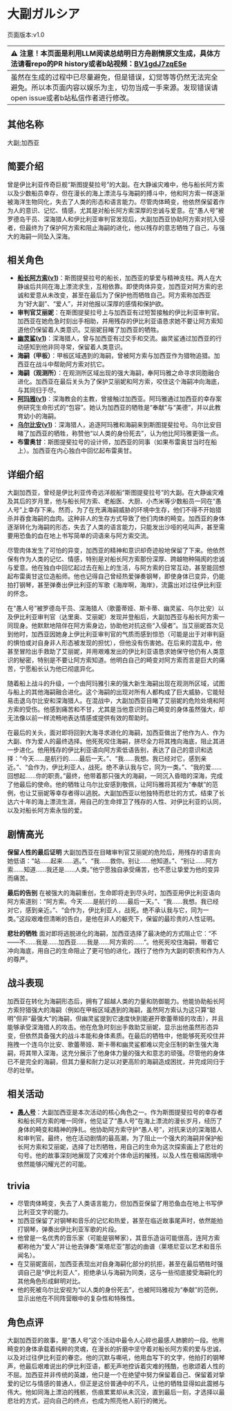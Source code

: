 # 大副ガルシア
页面版本:v1.0
 

| :warning: 注意！本页面是利用LLM阅读总结明日方舟剧情原文生成，具体方法请看repo的PR history或者b站视频：[BV1gdJ7zqESe](https://www.bilibili.com/video/BV1gdJ7zqESe/)         |
|:----------------------------|
| 虽然在生成的过程中已尽量避免，但是错误，幻觉等等仍然无法完全避免。所以本页面内容以娱乐为主，切勿当成一手来源。发现错误请open issue或者b站私信作者进行修改。|



## 其他名称
大副;加西亚
## 简要介绍
曾是伊比利亚传奇巨舰“斯图提斐拉号”的大副。在大静谧灾难中，他与船长阿方索以及少数船员幸存，但在漫长的海上漂流与与海嗣的搏斗中，他和阿方索一样逐渐被海洋生物同化，失去了人类的形态和语言能力。尽管肉体畸变，他依然保留着作为人的意识、记忆、情感，尤其是对船长阿方索深厚的忠诚与爱意。在“愚人号”被罗德岛干员、深海猎人和伊比利亚审判官发现后，大副加西亚协助阿方索对抗入侵者，但最终为了保护阿方索和阻止海嗣的进化，他以残存的意志牺牲了自己，与强大的海嗣一同坠入深海。
## 相关角色
-   **[船长阿方索](../char_v3/extended_char_chuan_zhang_a_fang_suo.md)([v1](extended_char_chuan_zhang_a_fang_suo.md))**：斯图提斐拉号的船长，加西亚的挚爱与精神支柱。两人在大静谧后共同在海上漂流求生，互相依靠。即使肉体异变，加西亚对阿方索的忠诚和爱意从未改变，甚至在最后为了保护他而牺牲自己。阿方索称加西亚为“好大副”、“爱人”，并对他报以深厚的感情和保护欲。
-   **审判官艾丽妮**：在斯图提斐拉号上与加西亚有过短暂接触的伊比利亚审判官。加西亚在她危急时刻出手相助，并用残存的伊比利亚语恳求她不要让阿方索知道他仍保留着人类意识。艾丽妮目睹了加西亚的牺牲。
-   **[幽灵鲨](../char_v3/char_143_ghost.md)([v1](char_143_ghost.md))**：深海猎人，曾与加西亚有过交手和交流。幽灵鲨通过加西亚的行动感知到他非同寻常，保留着人类意识。
-   **海嗣（甲板）**：甲板区域遇到的海嗣，曾被阿方索与加西亚作为猎物追猎。加西亚在战斗中帮助阿方索对抗它。
-   **海嗣（观测所）**：在观测所区域出现的强大海嗣，奉阿玛雅之命寻求同胞融合进化。加西亚在最后关头为了保护艾丽妮和阿方索，咬住这个海嗣冲向海底，与其同归于尽。
-   **[阿玛雅](../char_v3/extended_char_a_ma_ya.md)([v1](extended_char_a_ma_ya.md))**：深海教会的主教，曾接触过加西亚。阿玛雅通过加西亚的幸存案例研究生命形式的“包容”。她认为加西亚的牺牲是“奉献”与“美德”，并以此教育幼小的海嗣。
-   **[乌尔比安](../char_v3/char_4145_ulpia.md)([v1](char_4145_ulpia.md))**：深海猎人，追逐阿玛雅和海嗣来到斯图提斐拉号。乌尔比安目睹了加西亚的牺牲，称赞他“以人类的身份死去”，认为他比阿玛雅更强一点。
-   **布雷奥甘**：斯图提斐拉号的设计师，加西亚的同事（如果布雷奥甘当时在船上）。加西亚在内心独白中回忆起布雷奥甘。
## 详细介绍
大副加西亚，曾经是伊比利亚传奇远洋舰船“斯图提斐拉号”的大副。在大静谧灾难及其后的岁月里，他与船长阿方索、老船医、大厨、小杰米等少数船员一同在“愚人号”上幸存下来。然而，为了在充满海嗣威胁的环境中生存，他们不得不开始猎杀并吞食海嗣的血肉。这种非人的生存方式导致了他们肉体的畸变。加西亚的身体逐渐转化为海嗣的形态，失去了人类的语言能力，只能发出沙哑的吼叫声，甚至需要用恐鱼的血在地上书写简单的词语来与阿方索交流。

尽管肉体发生了可怕的异变，加西亚的精神和意识却奇迹般地保留了下来。他依然保有作为人类的记忆、情感，特别是对船长阿方索那份深厚、跨越物种隔阂的忠诚与爱意。他在独白中回忆起过去在船上的生活，与阿方索的日常互动，甚至能回想起布雷奥甘这位造船师。他也记得自己曾经热爱弹奏钢琴，即使身体已变异，仍能拍打钢琴，甚至弹奏出伊比利亚的军歌《海岸啊，海岸》，流露出对过往伊比利亚的怀念。

在“愚人号”被罗德岛干员、深海猎人（歌蕾蒂娅、斯卡蒂、幽灵鲨、乌尔比安）以及伊比利亚审判官（达里奥、艾丽妮）发现并登船后，大副加西亚与船长阿方索一同现身。他默默地陪伴在阿方索身边，协助他对抗这些“入侵者”。当艾丽妮首次见到他时，加西亚因她身上伊比利亚审判官的气质而感到惊恐（可能是出于对审判庭的惧怕或对自身非人形态被发现的担忧），但他没有伤害她。在后来的混乱中，他甚至冒险出手救助了艾丽妮，并用艰难发出的伊比利亚语恳求她保守他仍有人类意识的秘密，特别是不要让阿方索知道。他明白自己的畸变对阿方索而言是巨大的痛苦，宁愿船长认为他已彻底异化。

随着船上战斗的升级，一个由阿玛雅引来的强大新生海嗣出现在观测所区域，试图与船上的其他海嗣融合进化。这个海嗣的出现对所有人都构成了巨大威胁，它能轻易击退乌尔比安和深海猎人。在混战中，大副加西亚目睹了艾丽妮的危险处境和阿方索的受伤。他感到痛苦和不甘，尤其是当他意识到自己畸变的身体虽然强大，却无法像以前一样流畅地表达情感或提供有效的帮助时。

在最后的关头，面对即将回到大海寻求进化的海嗣，加西亚做出了他作为人、作为大副、作为爱人的最终选择。他死死咬住海嗣，拼尽全力将其拽向海底，阻止其进一步进化。他用残存的伊比利亚语向阿方索低语告别，表达了自己的意识和选择：“今天......是航行的......最后一天。”、“我......我想。我已经对它，感到亲近。”、“会作为，伊比利亚人，战死。绝不承认我与它，同为一类。”、“我的爱......回想起......你的职责。”最终，他带着那只强大的海嗣，一同沉入昏暗的深海，完成了他最后的使命。他的牺牲让乌尔比安感到敬佩，让阿玛雅将其视为“奉献”的范例，也让艾丽妮等幸存者得以逃脱。大副加西亚以他独特而悲壮的方式，结束了长达六十年的海上漂流生涯，用自己的生命捍卫了残存的人性、对伊比利亚的认同，以及对船长阿方索永恒的爱。
## 剧情高光
**保留人性的最后证明**
大副加西亚在目睹审判官艾丽妮的危险后，用残存的语言向她低语：“站......起来......逃。”、“我......救你。别让......他知道。”、“别让......阿方索......知道......我还是......人类。”他宁愿独自承受痛苦，也不愿让挚爱为他的变异而痛苦。

**最后的告别**
在被强大的海嗣重创，生命即将走到尽头时，加西亚用伊比利亚语向阿方索道别：“阿方索。今天......是航行的......最后一天。”、“我......我想。我已经对它，感到亲近。”、“会作为，伊比利亚人，战死。绝不承认我与它，同为一类。”这段艰难但清晰的告白，是他在非人的躯壳下，保留的最珍贵的人性证明。

**悲壮的牺牲**
面对即将逃脱进化的海嗣，加西亚选择了最决绝的方式阻止它：“不——不......我是......加西亚......我是......阿方索的......”。他死死咬住海嗣，带着它冲向海底，用自己的生命阻止了更可怕的进化，践行了他作为大副的职责和作为人的尊严。
## 战斗表现
加西亚在转化为海嗣形态后，拥有了超越人类的力量和防御能力。他能协助船长阿方索狩猎强大的海嗣（例如在甲板区域遇到的海嗣，虽然阿方索认为这只算“聪明”但非“最强大”的海嗣，但幽灵鲨提到它速度快到能避开歌蕾蒂娅的攻击），并且能够承受深海猎人的攻击。他在危急时刻出手救助艾丽妮，显示出他虽然形态异变，但依然具备强大的战斗本能和身体素质。在最后的牺牲中，他能够死死咬住并拖拽一个连乌尔比安、歌蕾蒂娅、斯卡蒂和幽灵鲨都难以完全压制的新生强大海嗣，将其带入深海，这充分展示了他身体力量的强大和意志的顽强。尽管他的身体已不是完全的海嗣，但其力量和耐力足以对更高阶的海嗣造成困扰，并完成同归于尽的壮举。
## 相关活动
-   **[愚人号](../stories/act17side.md)**：大副加西亚是本次活动的核心角色之一。作为斯图提斐拉号的幸存者和船长阿方索的唯一同伴，他见证了“愚人号”在海上漂流的漫长岁月，经历了身体的畸变和精神的挣扎。他协助阿方索守护“愚人号”，对抗来访的深海猎人和审判官。最终，他在活动剧情的最高潮，为了阻止一个强大的海嗣并保护船长阿方索和艾丽妮，选择了壮烈牺牲，用自己的生命为这次探索画上了悲壮的句号。他的故事深刻地展现了灾难对个体命运的摧残，以及人性在极端困境中依然能够闪耀光芒的可能。
## trivia
-   尽管肉体畸变，失去了人类语言能力，但加西亚保留了用恐鱼血在地上书写伊比利亚文字的能力。
-   加西亚保留了对钢琴和音乐的记忆和热爱，甚至在临近故事尾声时，依然能拍打钢琴，弹奏出伊比利亚军歌的片段。
-   他曾是一名优秀的音乐家（可能是钢琴家），其音乐造诣可能很高，连阿方索都称他为“爱人”并让他去弹奏“莱塔尼亚”那边的曲谱（莱塔尼亚以艺术和音乐闻名）。
-   在艾丽妮面前，加西亚表现出对自身海嗣化部分的抗拒，甚至在最后牺牲时强调自己是“伊比利亚人”，拒绝承认与海嗣为同类，这与一些彻底接受海嗣化的其他角色形成鲜明对比。
-   他的死被乌尔比安视为“以人类的身份死去”，也被阿玛雅视为“奉献”的范例，显示出他在不同阵营眼中的复杂性和特殊性。
## 角色点评
大副加西亚的故事，是“愚人号”这个活动中最令人心碎也最感人肺腑的一段。他用畸变的身体承载着纯粹的灵魂，在漫长的折磨中坚守着对船长阿方索的爱与忠诚，以及对过往伊比利亚的眷恋。他的沉默与嘶吼，他用血写下的文字，他拍打的钢琴声，他最后艰难说出的伊比利亚语，都无声地控诉着灾难的残酷，也歌颂着人性的不屈。加西亚并非传统的英雄，他只是一个在绝望中努力保留着自己、保留着对挚爱的记忆与情感的普通人，但正是这份普通中的不凡，让他的牺牲显得如此震撼与伟大。他如同海上漂泊的残骸，伤痕累累却从未沉没，直到最后一刻，才选择以最悲壮的方式，迎向自己的终点，也成为照亮他人前行的微光。